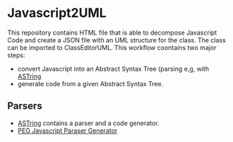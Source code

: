 # Javascript2UML
This repository contains HTML file that is able to decompose Javascript Code and create a JSON file with an UML structure for the class. The class can be imported to ClassEditorUML. This workflow coontains two major steps:
* convert Javascript into an Abstract Syntax Tree (parsing e,g, with [ASTring](https://github.com/davidbonnet/astring)
* generate code from a given Abstract Syntax Tree.

## Parsers 
* [ASTring](https://github.com/davidbonnet/astring) contains a parser and a code generator.
* [PEG Javascript Paraser Generator]()
